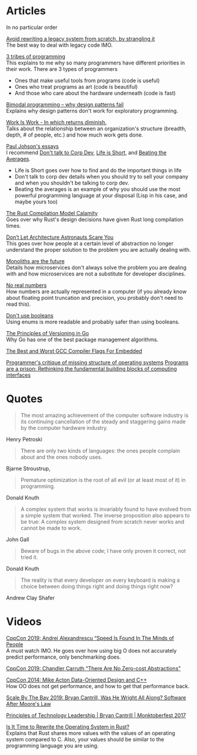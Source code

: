 # Articles
In no particular order

[Avoid rewriting a legacy system from scratch, by strangling it](https://understandlegacycode.com/blog/avoid-rewriting-a-legacy-system-from-scratch-by-strangling-it/)<br/>
The best way to deal with legacy code IMO.

[3 tribes of programming](https://josephg.com/blog/3-tribes/)<br/>
This explains to me why so many programmers have different priorities in their work.
There are 3 types of programmers
- Ones that make useful tools from programs (code is useful)
- Ones who treat programs as art (code is beautiful)
- And those who care about the hardware underneath (code is fast)

[Bimodal programming – why design patterns fail](https://blog.cerebralab.com/Bimodal_programming_%E2%80%93_why_design_patterns_fail)<br/>
Explains why design patterns don't work for exploratory programming.

[Work Is Work - In which returns diminish.](https://codahale.com/work-is-work/) <br/>
Talks about the relationship between an organization's structure (breadth, depth, # of people, etc.) and how much work gets done.

[Paul Johson's essays](http://paulgraham.com/articles.html)<br/>
I recommend [Don't talk to Corp Dev](http://paulgraham.com/corpdev.html), [Life is Short](http://paulgraham.com/vb.html), and [Beating the Averages](http://paulgraham.com/avg.html).
- Life is Short goes over how to find and do the important things in life
- Don't talk to corp dev details when you should try to sell your company and when you shouldn't be talking to corp dev.
- Beating the averages is an example of why you should use the most powerful programming language at your disposal (Lisp in his case, and maybe yours too)

[The Rust Compilation Model Calamity](https://pingcap.com/blog/rust-compilation-model-calamity/)<br/>
Goes over why Rust's design decisions have given Rust long compilation times.

[Don’t Let Architecture Astronauts Scare You](https://www.joelonsoftware.com/2001/04/21/dont-let-architecture-astronauts-scare-you/)<br/>
This goes over how people at a certain level of abstraction no longer understand the proper solution to the problem you are actually dealing with.

[Monoliths are the future](https://changelog.com/posts/monoliths-are-the-future)<br/>
Details how microservices don't always solve the problem you are dealing with and how microservices are not a substitute for developer disciplines.

[No real numbers](http://beza1e1.tuxen.de/no_real_numbers.html)<br/>
How numbers are actually represented in a computer (if you already know about floating point truncation and precision, you probably don't need to read this).

[Don't use booleans](https://www.luu.io/posts/dont-use-booleans/)<br/>
Using enums is more readable and probably safer than using booleans.

[The Principles of Versioning in Go ](https://research.swtch.com/vgo-principles)<br/>
Why Go has one of the best package management algorithms.

[The Best and Worst GCC Compiler Flags For Embedded](https://interrupt.memfault.com/blog/best-and-worst-gcc-clang-compiler-flags)

[Programmer's critique of missing structure of operating systems](http://blog.rfox.eu/en/Programmer_s_critique_of_missing_structure_of_oper.html)
[Programs are a prison: Rethinking the fundamental building blocks of computing interfaces](https://djrobstep.com/posts/programs-are-a-prison)

# Quotes

>The most amazing achievement of the computer software industry is its continuing cancellation of the steady and staggering gains made by the computer hardware industry.

Henry Petroski

>There are only two kinds of languages: the ones people complain about and the ones nobody uses.

Bjarne Stroustrup, 

>Premature optimization is the root of all evil (or at least most of it) in programming.

Donald Knuth

>A complex system that works is invariably found to have evolved from a simple system that worked. The inverse proposition also appears to be true: A complex system designed from scratch never works and cannot be made to work.

John Gall

>Beware of bugs in the above code; I have only proven it correct, not tried it.

Donald Knuth

>The reality is that every developer on every keyboard is making a choice between doing things right and doing things right now?

Andrew Clay Shafer

# Videos
[CppCon 2019: Andrei Alexandrescu “Speed Is Found In The Minds of People](https://www.youtube.com/watch?v=FJJTYQYB1JQ&t=4711s)<br/>
A must watch IMO. He goes over how using big O does not accurately predict performance, only benchmarking does.

[CppCon 2019: Chandler Carruth “There Are No Zero-cost Abstractions”](https://www.youtube.com/watch?v=rHIkrotSwcc)

[CppCon 2014: Mike Acton Data-Oriented Design and C++](https://www.youtube.com/watch?v=rX0ItVEVjHc&t=2s)<br/>
How OO does not get performance, and how to get that performance back.

[Scale By The Bay 2019: Bryan Cantrill, Was He Wright All Along? Software After Moore's Law](https://www.youtube.com/watch?v=TM9h89Vo_Qo&t=338s)

[Principles of Technology Leadership | Bryan Cantrill | Monktoberfest 2017](https://www.youtube.com/watch?v=9QMGAtxUlAc&t=44s)


[Is It Time to Rewrite the Operating System in Rust?](https://www.youtube.com/watch?v=HgtRAbE1nBM)<br/>
Explains that Rust shares more values with the values of an operating system compared to C. Also, your values should be similar to the programming language you are using.

